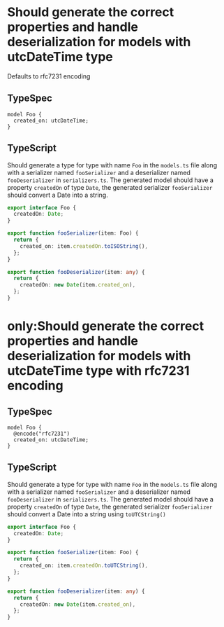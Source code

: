 # Should generate the correct properties and handle deserialization for models with utcDateTime type

Defaults to rfc7231 encoding

## TypeSpec

```tsp
model Foo {
  created_on: utcDateTime;
}
```

## TypeScript

Should generate a type for type with name `Foo` in the `models.ts` file along with a serializer named `fooSerializer` and a deserializer named `fooDeserializer` in `serializers.ts`.
The generated model should have a property `createdOn` of type `Date`, the generated serializer `fooSerializer` should convert a Date into a string.

```ts models.ts interface Foo
export interface Foo {
  createdOn: Date;
}
```

```ts serializers.ts function fooSerializer
export function fooSerializer(item: Foo) {
  return {
    created_on: item.createdOn.toISOString(),
  };
}
```

```ts serializers.ts function fooDeserializer
export function fooDeserializer(item: any) {
  return {
    createdOn: new Date(item.created_on),
  };
}
```

# only:Should generate the correct properties and handle deserialization for models with utcDateTime type with rfc7231 encoding

## TypeSpec

```tsp
model Foo {
  @encode("rfc7231")
  created_on: utcDateTime;
}
```

## TypeScript

Should generate a type for type with name `Foo` in the `models.ts` file along with a serializer named `fooSerializer` and a deserializer named `fooDeserializer` in `serializers.ts`.
The generated model should have a property `createdOn` of type `Date`, the generated serializer `fooSerializer` should convert a Date into a string using `toUTCString()`

```ts models.ts interface Foo
export interface Foo {
  createdOn: Date;
}
```

```ts serializers.ts function fooSerializer
export function fooSerializer(item: Foo) {
  return {
    created_on: item.createdOn.toUTCString(),
  };
}
```

```ts serializers.ts function fooDeserializer
export function fooDeserializer(item: any) {
  return {
    createdOn: new Date(item.created_on),
  };
}
```
